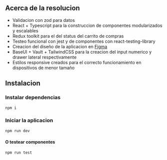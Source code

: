 ## Acerca de la resolucion

- Validacion con zod para datos
- React + Typescript para la construccion de componentes modularizados y escalables
- Redux toolkit para el del status del carrito de compras
- Testeo funcional con jest y de componentes con react-testing-library
- Creacion del diseño de la aplicacion en [Figma](https://www.figma.com/design/PxAf2a3KXPt2WSYiUznHKH/Untitled?node-id=0-1&p=f&t=UP5jT99HvtNaXYRQ-0)
- BaseUI + Vault + TailwindCSS para la creacion del input numerico y drawer lateral respectivamente
- Estilos responsive creados para el correcto funcionamiento en dispositivos de menor tamaño

## Instalacion

### Instalar dependencias

``` bash
npm i
```

### Iniciar la aplicacion

``` bash
npm run dev
```

#### O testear componentes

``` bash
npm run test
```
